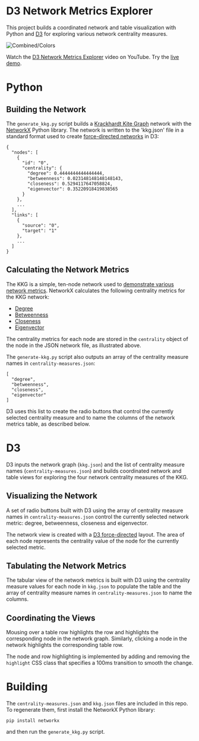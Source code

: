 # D3 Network Metrics Explorer

This project builds a coordinated network and table visualization with Python and [D3](https://d3js.org/) for exploring various network centrality measures.

<div>
  <img src="http://usabilityetc.github.io/assets/d3-network-metrics-explorer/d3-network-metrics-explorer.png" alt="Combined/Colors">
</div>

Watch the [D3 Network Metrics Explorer](https://youtu.be/Z5J10UfH4rA) video on YouTube. Try the [live demo](https://usabilityetc.github.io/demos/d3-network-metrics-explorer).

# Python

## Building the Network

The `generate_kkg.py` script builds a [Krackhardt Kite Graph](http://networkx.readthedocs.io/en/stable/reference/generated/networkx.generators.small.krackhardt_kite_graph.html) network with the [NetworkX](https://networkx.github.io/) Python library. The network is written to the 'kkg.json' file in a standard format used to create [force-directed networks](https://bl.ocks.org/mbostock/4062045) in D3:

```
{
  "nodes": [
    {
      "id": "0",
      "centrality": {
        "degree": 0.4444444444444444,
        "betweenness": 0.023148148148148143,
        "closeness": 0.5294117647058824,
        "eigenvector": 0.35220918419838565
      }
    },
    ...
  ],
  "links": [
    {
      "source": "0",
      "target": "1"
    },
    ...
  ]
}
```

## Calculating the Network Metrics

The KKG is a simple, ten-node network used to [demonstrate various network metrics](http://www.casos.cs.cmu.edu/events/summer_institute/2006/reading_list/krackhardt/Assessing_Political_Landscape.pdf). NetworkX calculates the following centrality metrics for the KKG network:

* [Degree](http://networkx.readthedocs.io/en/stable/reference/generated/networkx.algorithms.centrality.degree_centrality.html)
* [Betweenness](http://networkx.readthedocs.io/en/stable/reference/generated/networkx.algorithms.bipartite.centrality.betweenness_centrality.html)
* [Closeness](http://networkx.readthedocs.io/en/stable/reference/generated/networkx.algorithms.centrality.closeness_centrality.html)
* [Eigenvector](http://networkx.readthedocs.io/en/stable/reference/generated/networkx.algorithms.centrality.eigenvector_centrality.html)

The centrality metrics for each node are stored in the `centrality` object of the node in the JSON network file, as illustrated above.

The `generate-kkg.py` script also outputs an array of the centrality measure names in `centrality-measures.json`:

```
[
  "degree",
  "betweenness",
  "closeness",
  "eigenvector"
]
```

D3 uses this list to create the radio buttons that control the currently selected centrality measure and to name the columns of the network metrics table, as described below.

# D3

D3 inputs the network graph (`kkg.json`) and the list of centrality measure names (`centrality-measures.json`) and builds coordinated network and table views for exploring the four network centrality measures of the KKG.

## Visualizing the Network

A set of radio buttons built with D3 using the array of centrality measure names in `centrality-measures.json` control the currently selected network metric: degree, betweenness, closeness and eigenvector.

The network view is created with a [D3 force-directed](https://bl.ocks.org/mbostock/4062045) layout. The area of each node represents the centrality value of the node for the currently selected metric.

## Tabulating the Network Metrics

The tabular view of the network metrics is built with D3 using the centrality measure values for each node in `kkg.json` to populate the table and the array of centrality measure names in `centrality-measures.json` to name the columns.

## Coordinating the Views

Mousing over a table row highlights the row and highlights the corresponding node in the network graph. Similarly, clicking a node in the network highlights the corresponding table row.

The node and row highlighting is implemented by adding and removing the `highlight` CSS class that specifies a 100ms transition to smooth the change.

# Building

The `centrality-measures.json` and `kkg.json` files are included in this repo. To regenerate them, first install the NetworkX Python library:

```
pip install networkx
```

and then run the `generate_kkg.py` script.
